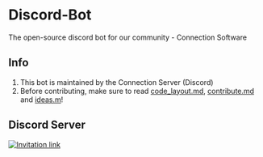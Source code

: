 # Discord-Bot
The open-source discord bot for our community - Connection Software

## Info
1. This bot is maintained by the Connection Server (Discord)
2. Before contributing, make sure to read [code_layout.md](.\code_layout.md), [contribute.md](./contribute.md) and [ideas.m](./ideas.md)!

## Discord Server
[![Invitation link](https://discord.com/api/guilds/501090983539245061/widget.png?style=banner4)](https://discord.gg/qyTg8J8cZ5)
